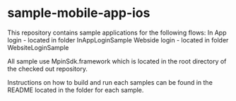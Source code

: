 # sample-mobile-app-ios

This repository contains sample applications for the following flows:
In App login - located in folder InAppLoginSample
Webside login - located in folder WebsiteLoginSample

All sample use MpinSdk.framework which is located in the root directory of the checked out repository.

Instructions on how to build and run each samples can be found in the README located in the folder for each sample.
